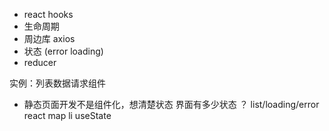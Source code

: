
- react hooks
- 生命周期 
- 周边库 axios 
- 状态 (error loading)
- reducer

实例：列表数据请求组件
- 静态页面开发不是组件化，想清楚状态
  界面有多少状态 ？ 
  list/loading/error
react map li useState